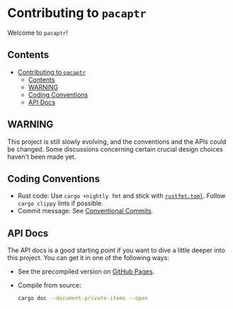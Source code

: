 # Contributing to `pacaptr`

Welcome to `pacaptr`!

## Contents

- [Contributing to `pacaptr`](#contributing-to-pacaptr)
  - [Contents](#contents)
  - [WARNING](#warning)
  - [Coding Conventions](#coding-conventions)
  - [API Docs](#api-docs)

## WARNING

This project is still slowly evolving, and the conventions and the APIs could be changed.
Some discussions concerning certain crucial design choices haven't been made yet.

## Coding Conventions

- Rust code: Use `cargo +nightly fmt` and stick with [`rustfmt.toml`](../rustfmt.toml). Follow `cargo clippy` lints if possible.
- Commit message: See [Conventional Commits](https://conventionalcommits.org).

## API Docs

The API docs is a good starting point if you want to dive a little deeper into this project.
You can get it in one of the following ways:

- See the precompiled version on [GitHub Pages](https://rami3l.github.io/pacaptr).
- Compile from source:

  ```bash
  cargo doc --document-private-items --open
  ```
